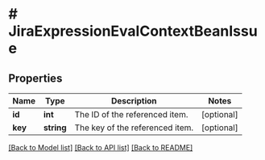 # # JiraExpressionEvalContextBeanIssue

## Properties

Name | Type | Description | Notes
------------ | ------------- | ------------- | -------------
**id** | **int** | The ID of the referenced item. | [optional]
**key** | **string** | The key of the referenced item. | [optional]

[[Back to Model list]](../../README.md#models) [[Back to API list]](../../README.md#endpoints) [[Back to README]](../../README.md)
